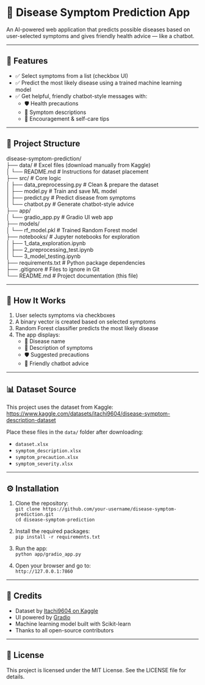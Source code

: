 # 🧠 Disease Symptom Prediction App

An AI-powered web application that predicts possible diseases based on user-selected symptoms and gives friendly health advice — like a chatbot.

---

## 🚀 Features

- ✅ Select symptoms from a list (checkbox UI)  
- ✅ Predict the most likely disease using a trained machine learning model  
- ✅ Get helpful, friendly chatbot-style messages with:  
  - 🛡️ Health precautions  
  - 📖 Symptom descriptions  
  - 💬 Encouragement & self-care tips  

---

## 📂 Project Structure

disease-symptom-prediction/  
├── data/                      # Excel files (download manually from Kaggle)  
│   └── README.md              # Instructions for dataset placement  
├── src/                       # Core logic  
│   ├── data_preprocessing.py  # Clean & prepare the dataset  
│   ├── model.py               # Train and save ML model  
│   ├── predict.py             # Predict disease from symptoms  
│   └── chatbot.py             # Generate chatbot-style advice  
├── app/  
│   └── gradio_app.py          # Gradio UI web app  
├── models/  
│   └── rf_model.pkl           # Trained Random Forest model  
├── notebooks/                 # Jupyter notebooks for exploration  
│   ├── 1_data_exploration.ipynb  
│   ├── 2_preprocessing_test.ipynb  
│   └── 3_model_testing.ipynb  
├── requirements.txt           # Python package dependencies  
├── .gitignore                 # Files to ignore in Git  
└── README.md                  # Project documentation (this file)

---

## 🧠 How It Works

1. User selects symptoms via checkboxes  
2. A binary vector is created based on selected symptoms  
3. Random Forest classifier predicts the most likely disease  
4. The app displays:  
   - 🦠 Disease name  
   - 📖 Description of symptoms  
   - 🛡️ Suggested precautions  
   - 💬 Friendly chatbot advice  

---

## 📊 Dataset Source

This project uses the dataset from Kaggle:  
https://www.kaggle.com/datasets/itachi9604/disease-symptom-description-dataset

Place these files in the `data/` folder after downloading:  
- `dataset.xlsx`  
- `symptom_description.xlsx`  
- `symptom_precaution.xlsx`  
- `symptom_severity.xlsx`  

---

## ⚙️ Installation

1. Clone the repository:  
   `git clone https://github.com/your-username/disease-symptom-prediction.git`  
   `cd disease-symptom-prediction`

2. Install the required packages:  
   `pip install -r requirements.txt`

3. Run the app:  
   `python app/gradio_app.py`

4. Open your browser and go to:  
   `http://127.0.0.1:7860`

---

## 🙌 Credits

- Dataset by [Itachi9604 on Kaggle](https://www.kaggle.com/datasets/itachi9604/disease-symptom-description-dataset)  
- UI powered by [Gradio](https://gradio.app/)  
- Machine learning model built with Scikit-learn  
- Thanks to all open-source contributors  

---

## 📄 License

This project is licensed under the MIT License. See the LICENSE file for details.
